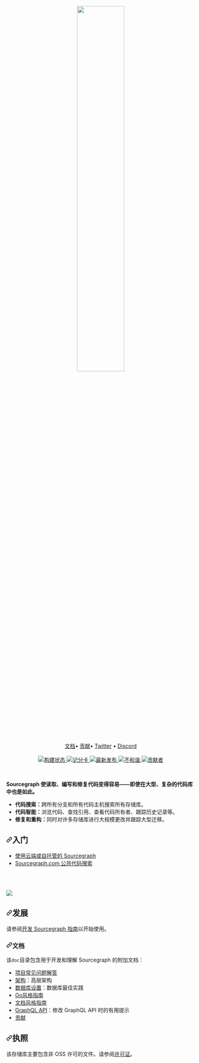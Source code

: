 <div class="Box-sc-g0xbh4-0 bJMeLZ js-snippet-clipboard-copy-unpositioned" data-hpc="true"><article class="markdown-body entry-content container-lg" itemprop="text"><p align="center" dir="auto">
<a href="https://sourcegraph.com/" rel="nofollow">
<themed-picture data-catalyst-inline="true" data-catalyst=""><picture>
  <source media="(prefers-color-scheme: dark)" srcset="https://camo.githubusercontent.com/345d2a19fd13a4e598d80b96e84539374c3c36811e8b29bb0a179203382bcc41/68747470733a2f2f7032312e70342e6e302e63646e2e676574636c6f75646170702e636f6d2f6974656d732f36717562327936672f38633235636636382d323731352d346630652d396465362d3236323932666164363034662e737667" width="50%" data-canonical-src="https://p21.p4.n0.cdn.getcloudapp.com/items/6qub2y6g/8c25cf68-2715-4f0e-9de6-26292fad604f.svg">
  <img src="https://camo.githubusercontent.com/e809234ecbd8b0f7b04355233f1a76774d67cfd03f3121e3ddd703835d7ee642/68747470733a2f2f7032312e70342e6e302e63646e2e676574636c6f75646170702e636f6d2f6974656d732f313275374e57584c2f35653231373235642d366538342d346363642d383330302d3237626639613035303431362e737667" width="50%" data-canonical-src="https://p21.p4.n0.cdn.getcloudapp.com/items/12u7NWXL/5e21725d-6e84-4ccd-8300-27bf9a050416.svg" style="visibility:visible;max-width:100%;">
</picture></themed-picture></a>
</p>
<p align="center" dir="auto">
    <a href="https://sourcegraph.com/docs" rel="nofollow"><font style="vertical-align: inherit;"><font style="vertical-align: inherit;">文档</font></font></a><font style="vertical-align: inherit;"><font style="vertical-align: inherit;">•
    </font></font><a href="https://sourcegraph.com/github.com/sourcegraph/sourcegraph/-/blob/CONTRIBUTING.md" rel="nofollow"><font style="vertical-align: inherit;"><font style="vertical-align: inherit;">贡献</font></font></a><font style="vertical-align: inherit;"><font style="vertical-align: inherit;">•
     </font></font><a href="https://twitter.com/sourcegraph" rel="nofollow"><font style="vertical-align: inherit;"><font style="vertical-align: inherit;">Twitter</font></font></a><font style="vertical-align: inherit;"><font style="vertical-align: inherit;"> •
     </font></font><a href="https://discord.gg/s2qDtYGnAE" rel="nofollow"><font style="vertical-align: inherit;"><font style="vertical-align: inherit;">Discord</font></font></a>
    <br><br>
    <a href="https://buildkite.com/sourcegraph/sourcegraph" rel="nofollow">
        <img src="https://camo.githubusercontent.com/e58703d993cd61fb68fd4da80d94d120e0322f3a11d2ec0dbf6ddf61d8fd9072/68747470733a2f2f62616467652e6275696c646b6974652e636f6d2f30306262653666613939383663373862386538353931636666656230623066326538633462623631306437653333396666362e7376673f6272616e63683d6d61696e" alt="构建状态" data-canonical-src="https://badge.buildkite.com/00bbe6fa9986c78b8e8591cffeb0b0f2e8c4bb610d7e339ff6.svg?branch=main" style="max-width: 100%;">
    </a>
    <a href="https://api.securityscorecards.dev/projects/github.com/sourcegraph/sourcegraph" rel="nofollow">
        <img src="https://camo.githubusercontent.com/9c773a1f6ebeecff9875cf3367ba6b45544971c427d8873bae5d43d9226a5989/68747470733a2f2f696d672e736869656c64732e696f2f6f7373662d73636f7265636172642f6769746875622e636f6d2f736f7572636567726170682f736f7572636567726170683f6c6162656c3d6f70656e73736625323073636f726563617264" alt="记分卡" data-canonical-src="https://img.shields.io/ossf-scorecard/github.com/sourcegraph/sourcegraph?label=openssf%20scorecard" style="max-width: 100%;">
    </a>
    <a href="https://github.com/sourcegraph/sourcegraph/releases/">
        <img src="https://camo.githubusercontent.com/8e4b62b2228bf55fd1473b0bd2683506e32f58150fc4f69e0c13d480acbb24b8/68747470733a2f2f696d672e736869656c64732e696f2f6769746875622f72656c656173652f736f7572636567726170682f536f7572636567726170682e737667" alt="最新发布" data-canonical-src="https://img.shields.io/github/release/sourcegraph/Sourcegraph.svg" style="max-width: 100%;">
    </a>
    <a href="https://srcgr.ph/discord" rel="nofollow">
        <img src="https://camo.githubusercontent.com/91ac47a993e35fabb47648718652ad811bb0b5b2ca05e06b971e232ababcdce5/68747470733a2f2f696d672e736869656c64732e696f2f646973636f72642f3936393638383432363337323832353136393f636f6c6f723d353736354632" alt="不和谐" data-canonical-src="https://img.shields.io/discord/969688426372825169?color=5765F2" style="max-width: 100%;">
    </a>
    <a href="https://github.com/sourcegraph/sourcegraph/contributors/">
        <img src="https://camo.githubusercontent.com/079ca87010dcd9c82058c0069e8992ef5fde6cd993b47ed9002a9767d988d971/68747470733a2f2f696d672e736869656c64732e696f2f6769746875622f636f6e7472696275746f72732f736f7572636567726170682f536f7572636567726170682e7376673f636f6c6f723d303030303030" alt="贡献者" data-canonical-src="https://img.shields.io/github/contributors/sourcegraph/Sourcegraph.svg?color=000000" style="max-width: 100%;">
    </a>
</p>
<br>
<p dir="auto"><strong><font style="vertical-align: inherit;"><font style="vertical-align: inherit;">Sourcegraph 使读取、编写和修复代码变得容易——即使在大型、复杂的代码库中也是如此。</font></font></strong></p>
<ul dir="auto">
<li><strong><font style="vertical-align: inherit;"><font style="vertical-align: inherit;">代码搜索：</font></font></strong><font style="vertical-align: inherit;"><font style="vertical-align: inherit;">跨所有分支和所有代码主机搜索所有存储库。</font></font></li>
<li><strong><font style="vertical-align: inherit;"><font style="vertical-align: inherit;">代码智能：</font></font></strong><font style="vertical-align: inherit;"><font style="vertical-align: inherit;">浏览代码、查找引用、查看代码所有者、跟踪历史记录等。</font></font></li>
<li><strong><font style="vertical-align: inherit;"><font style="vertical-align: inherit;">修复和重构：</font></font></strong><font style="vertical-align: inherit;"><font style="vertical-align: inherit;">同时对许多存储库进行大规模更改并跟踪大型迁移。</font></font></li>
</ul>
<h2 tabindex="-1" dir="auto"><a id="user-content-getting-started" class="anchor" aria-hidden="true" tabindex="-1" href="#getting-started"><svg class="octicon octicon-link" viewBox="0 0 16 16" version="1.1" width="16" height="16" aria-hidden="true"><path d="m7.775 3.275 1.25-1.25a3.5 3.5 0 1 1 4.95 4.95l-2.5 2.5a3.5 3.5 0 0 1-4.95 0 .751.751 0 0 1 .018-1.042.751.751 0 0 1 1.042-.018 1.998 1.998 0 0 0 2.83 0l2.5-2.5a2.002 2.002 0 0 0-2.83-2.83l-1.25 1.25a.751.751 0 0 1-1.042-.018.751.751 0 0 1-.018-1.042Zm-4.69 9.64a1.998 1.998 0 0 0 2.83 0l1.25-1.25a.751.751 0 0 1 1.042.018.751.751 0 0 1 .018 1.042l-1.25 1.25a3.5 3.5 0 1 1-4.95-4.95l2.5-2.5a3.5 3.5 0 0 1 4.95 0 .751.751 0 0 1-.018 1.042.751.751 0 0 1-1.042.018 1.998 1.998 0 0 0-2.83 0l-2.5 2.5a1.998 1.998 0 0 0 0 2.83Z"></path></svg></a><font style="vertical-align: inherit;"><font style="vertical-align: inherit;">入门</font></font></h2>
<ul dir="auto">
<li><a href="https://sourcegraph.com/docs/" rel="nofollow"><font style="vertical-align: inherit;"><font style="vertical-align: inherit;">使用云端或自托管的 Sourcegraph</font></font></a></li>
<li><a href="https://sourcegraph.com/search" rel="nofollow"><font style="vertical-align: inherit;"><font style="vertical-align: inherit;">Sourcegraph.com 公共代码搜索</font></font></a></li>
</ul>
<p dir="auto"><br><br></p>
<p dir="auto"><a target="_blank" rel="noopener noreferrer nofollow" href="https://camo.githubusercontent.com/3470a472bfb404718566bce364986d7019ecbcefaa4630162147562f217133d4/68747470733a2f2f736f7572636567726170682e636f6d2f686f6d652f62616e6e65722e706e67"><img src="https://camo.githubusercontent.com/3470a472bfb404718566bce364986d7019ecbcefaa4630162147562f217133d4/68747470733a2f2f736f7572636567726170682e636f6d2f686f6d652f62616e6e65722e706e67" data-canonical-src="https://sourcegraph.com/home/banner.png" style="max-width: 100%;"></a></p>
<h2 tabindex="-1" dir="auto"><a id="user-content-development" class="anchor" aria-hidden="true" tabindex="-1" href="#development"><svg class="octicon octicon-link" viewBox="0 0 16 16" version="1.1" width="16" height="16" aria-hidden="true"><path d="m7.775 3.275 1.25-1.25a3.5 3.5 0 1 1 4.95 4.95l-2.5 2.5a3.5 3.5 0 0 1-4.95 0 .751.751 0 0 1 .018-1.042.751.751 0 0 1 1.042-.018 1.998 1.998 0 0 0 2.83 0l2.5-2.5a2.002 2.002 0 0 0-2.83-2.83l-1.25 1.25a.751.751 0 0 1-1.042-.018.751.751 0 0 1-.018-1.042Zm-4.69 9.64a1.998 1.998 0 0 0 2.83 0l1.25-1.25a.751.751 0 0 1 1.042.018.751.751 0 0 1 .018 1.042l-1.25 1.25a3.5 3.5 0 1 1-4.95-4.95l2.5-2.5a3.5 3.5 0 0 1 4.95 0 .751.751 0 0 1-.018 1.042.751.751 0 0 1-1.042.018 1.998 1.998 0 0 0-2.83 0l-2.5 2.5a1.998 1.998 0 0 0 0 2.83Z"></path></svg></a><font style="vertical-align: inherit;"><font style="vertical-align: inherit;">发展</font></font></h2>
<p dir="auto"><font style="vertical-align: inherit;"><font style="vertical-align: inherit;">请参阅</font></font><a href="https://sourcegraph.com/docs/dev" rel="nofollow"><font style="vertical-align: inherit;"><font style="vertical-align: inherit;">开发 Sourcegraph 指南</font></font></a><font style="vertical-align: inherit;"><font style="vertical-align: inherit;">以开始使用。</font></font></p>
<h3 tabindex="-1" dir="auto"><a id="user-content-documentation" class="anchor" aria-hidden="true" tabindex="-1" href="#documentation"><svg class="octicon octicon-link" viewBox="0 0 16 16" version="1.1" width="16" height="16" aria-hidden="true"><path d="m7.775 3.275 1.25-1.25a3.5 3.5 0 1 1 4.95 4.95l-2.5 2.5a3.5 3.5 0 0 1-4.95 0 .751.751 0 0 1 .018-1.042.751.751 0 0 1 1.042-.018 1.998 1.998 0 0 0 2.83 0l2.5-2.5a2.002 2.002 0 0 0-2.83-2.83l-1.25 1.25a.751.751 0 0 1-1.042-.018.751.751 0 0 1-.018-1.042Zm-4.69 9.64a1.998 1.998 0 0 0 2.83 0l1.25-1.25a.751.751 0 0 1 1.042.018.751.751 0 0 1 .018 1.042l-1.25 1.25a3.5 3.5 0 1 1-4.95-4.95l2.5-2.5a3.5 3.5 0 0 1 4.95 0 .751.751 0 0 1-.018 1.042.751.751 0 0 1-1.042.018 1.998 1.998 0 0 0-2.83 0l-2.5 2.5a1.998 1.998 0 0 0 0 2.83Z"></path></svg></a><font style="vertical-align: inherit;"><font style="vertical-align: inherit;">文档</font></font></h3>
<p dir="auto"><font style="vertical-align: inherit;"><font style="vertical-align: inherit;">该</font></font><code>doc</code><font style="vertical-align: inherit;"><font style="vertical-align: inherit;">目录包含用于开发和理解 Sourcegraph 的附加文档：</font></font></p>
<ul dir="auto">
<li><a href="/sourcegraph/sourcegraph/blob/main/doc/admin/faq.md"><font style="vertical-align: inherit;"><font style="vertical-align: inherit;">项目常见问题解答</font></font></a></li>
<li><a href="/sourcegraph/sourcegraph/blob/main/doc/dev/background-information/architecture/index.md"><font style="vertical-align: inherit;"><font style="vertical-align: inherit;">架构</font></font></a><font style="vertical-align: inherit;"><font style="vertical-align: inherit;">：高层架构</font></font></li>
<li><a href="/sourcegraph/sourcegraph/blob/main/doc/dev/background-information/postgresql.md"><font style="vertical-align: inherit;"><font style="vertical-align: inherit;">数据库设置</font></font></a><font style="vertical-align: inherit;"><font style="vertical-align: inherit;">：数据库最佳实践</font></font></li>
<li><a href="/sourcegraph/sourcegraph/blob/main/doc/dev/background-information/languages/go.md"><font style="vertical-align: inherit;"><font style="vertical-align: inherit;">Go风格指南</font></font></a></li>
<li><a href="https://handbook.sourcegraph.com/engineering/product_documentation" rel="nofollow"><font style="vertical-align: inherit;"><font style="vertical-align: inherit;">文档风格指南</font></font></a></li>
<li><a href="/sourcegraph/sourcegraph/blob/main/doc/api/graphql/index.md"><font style="vertical-align: inherit;"><font style="vertical-align: inherit;">GraphQL API</font></font></a><font style="vertical-align: inherit;"><font style="vertical-align: inherit;">：修改 GraphQL API 时的有用提示</font></font></li>
<li><a href="/sourcegraph/sourcegraph/blob/main/CONTRIBUTING.md"><font style="vertical-align: inherit;"><font style="vertical-align: inherit;">贡献</font></font></a></li>
</ul>
<h2 tabindex="-1" dir="auto"><a id="user-content-license" class="anchor" aria-hidden="true" tabindex="-1" href="#license"><svg class="octicon octicon-link" viewBox="0 0 16 16" version="1.1" width="16" height="16" aria-hidden="true"><path d="m7.775 3.275 1.25-1.25a3.5 3.5 0 1 1 4.95 4.95l-2.5 2.5a3.5 3.5 0 0 1-4.95 0 .751.751 0 0 1 .018-1.042.751.751 0 0 1 1.042-.018 1.998 1.998 0 0 0 2.83 0l2.5-2.5a2.002 2.002 0 0 0-2.83-2.83l-1.25 1.25a.751.751 0 0 1-1.042-.018.751.751 0 0 1-.018-1.042Zm-4.69 9.64a1.998 1.998 0 0 0 2.83 0l1.25-1.25a.751.751 0 0 1 1.042.018.751.751 0 0 1 .018 1.042l-1.25 1.25a3.5 3.5 0 1 1-4.95-4.95l2.5-2.5a3.5 3.5 0 0 1 4.95 0 .751.751 0 0 1-.018 1.042.751.751 0 0 1-1.042.018 1.998 1.998 0 0 0-2.83 0l-2.5 2.5a1.998 1.998 0 0 0 0 2.83Z"></path></svg></a><font style="vertical-align: inherit;"><font style="vertical-align: inherit;">执照</font></font></h2>
<p dir="auto"><font style="vertical-align: inherit;"><font style="vertical-align: inherit;">该存储库主要包含非 OSS 许可的文件。请参阅</font></font><a href="/sourcegraph/sourcegraph/blob/main/LICENSE"><font style="vertical-align: inherit;"><font style="vertical-align: inherit;">许可证</font></font></a><font style="vertical-align: inherit;"><font style="vertical-align: inherit;">。</font></font></p>
</article></div>
